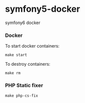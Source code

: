 # symfony5-docker
symfony6 docker

### Docker
To start docker containers:

```
make start
```

To destroy containers:
```
make rm
```

### PHP Static fixer
```
make php-cs-fix
```

